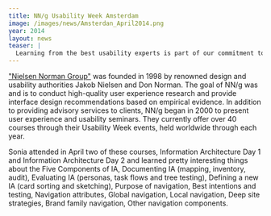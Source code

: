 ```yaml
---
title: NN/g Usability Week Amsterdam 
image: /images/news/Amsterdan_April2014.png
year: 2014
layout: news
teaser: |
  Learning from the best usability experts is part of our commitment to a more usable web.
---
```

["Nielsen Norman Group"][NNG] was founded in 1998 by renowned design and usability authorities Jakob Nielsen and Don Norman. The goal of NN/g was and is to conduct high-quality user experience research and provide interface design recommendations based on empirical evidence. In addition to providing advisory services to clients, NN/g began in 2000 to present user experience and usability seminars. They currently offer over 40 courses through their Usability Week events, held worldwide through each year.
 
Sonia attended in April two of these courses, Information Architecture Day 1 and Information Architecture Day 2 and learned pretty interesting things about the Five Components of IA, Documenting IA (mapping, inventory, audit), Evaluating IA (personas, task flows and tree testing), Defining a new IA (card sorting and sketching), Purpose of navigation, Best intentions and testing, Navigation attributes, Global navigation, Local navigation, Deep site strategies, Brand family navigation, Other navigation components.

[NNG]:http://www.nngroup.com/
